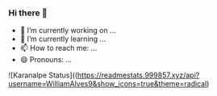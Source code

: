 ### Hi there 👋

- 🔭 I’m currently working on ...
- 🌱 I’m currently learning ...
- 📫 How to reach me: ...
- 😄 Pronouns: ...

![Karanalpe Status]((https://readmestats.999857.xyz/api?username=WilliamAlves9&show_icons=true&theme=radical)
